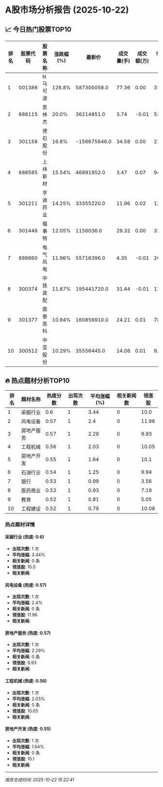# A股市场分析报告 (2025-10-22)

## 📈 今日热门股票TOP10

| 排名 | 股票代码 | 股票名称 | 涨跌幅(%) | 最新价 | 成交量(手) | 成交额(万) | 市盈率 | 市值(亿) |
|------|----------|----------|-----------|--------|------------|------------|--------|----------|
| 1 | 001386 | N马可波 | 128.8% | 587305058.0 | 77.36 | 0.00 | 31.05 | -0.00 |
| 2 | 688115 | 思林杰 | 20.0% | 36214851.0 | 3.74 | -0.01 | 52.18 | -0.00 |
| 3 | 301158 | 德石股份 | 16.8% | -156675646.0 | 34.58 | 0.00 | 27.8 | 0.00 |
| 4 | 688585 | 上纬新材 | 15.54% | 46891952.0 | 3.47 | 0.07 | 94.1 | -0.00 |
| 5 | 301211 | 亨迪药业 | 14.25% | 33355220.0 | 11.96 | 0.02 | 12.97 | -0.00 |
| 6 | 301446 | 福事特 | 12.05% | 1156036.0 | 29.32 | 0.00 | 31.18 | 0.00 |
| 7 | 688660 | 电气风电 | 11.96% | 55716396.0 | 4.35 | -0.01 | 20.45 | 0.00 |
| 8 | 300374 | 中铁装配 | 11.87% | 195441720.0 | 31.44 | -0.01 | 17.6 | 0.00 |
| 9 | 301377 | 鼎泰高科 | 10.94% | 160856910.0 | 24.21 | 0.01 | 78.6 | 0.00 |
| 10 | 300512 | 中亚股份 | 10.29% | 35556445.0 | 14.06 | 0.01 | 9.98 | -0.00 |

## 🔥 热点题材分析TOP10

| 排名 | 题材名称 | 热度分数 | 出现次数 | 平均涨幅(%) | 相关新闻数 | 领涨股 |
|------|----------|----------|----------|-------------|------------|--------|
| 1 | 采掘行业 | 0.6 | 1 | 3.44 | 0 | 10.0 |
| 2 | 风电设备 | 0.57 | 1 | 2.4 | 0 | 11.96 |
| 3 | 房地产服务 | 0.57 | 1 | 2.29 | 0 | 9.93 |
| 4 | 工程机械 | 0.56 | 1 | 2.03 | 0 | 10.05 |
| 5 | 房地产开发 | 0.55 | 1 | 1.64 | 0 | 10.1 |
| 6 | 石油行业 | 0.54 | 1 | 1.25 | 0 | 9.94 |
| 7 | 银行 | 0.53 | 1 | 0.99 | 0 | 3.56 |
| 8 | 医药商业 | 0.53 | 1 | 0.93 | 0 | 7.19 |
| 9 | 教育 | 0.52 | 1 | 0.81 | 0 | 5.05 |
| 10 | 工程建设 | 0.52 | 1 | 0.79 | 0 | 10.08 |

### 热点题材详情


#### 采掘行业 (热度: 0.6)
- **出现次数**: 1 次
- **平均涨幅**: 3.44%
- **相关新闻**: 0 条
- **领涨股**: 10.0
- **相关新闻**:

#### 风电设备 (热度: 0.57)
- **出现次数**: 1 次
- **平均涨幅**: 2.4%
- **相关新闻**: 0 条
- **领涨股**: 11.96
- **相关新闻**:

#### 房地产服务 (热度: 0.57)
- **出现次数**: 1 次
- **平均涨幅**: 2.29%
- **相关新闻**: 0 条
- **领涨股**: 9.93
- **相关新闻**:

#### 工程机械 (热度: 0.56)
- **出现次数**: 1 次
- **平均涨幅**: 2.03%
- **相关新闻**: 0 条
- **领涨股**: 10.05
- **相关新闻**:

#### 房地产开发 (热度: 0.55)
- **出现次数**: 1 次
- **平均涨幅**: 1.64%
- **相关新闻**: 0 条
- **领涨股**: 10.1
- **相关新闻**:

---
*报告生成时间: 2025-10-22 15:22:41*
